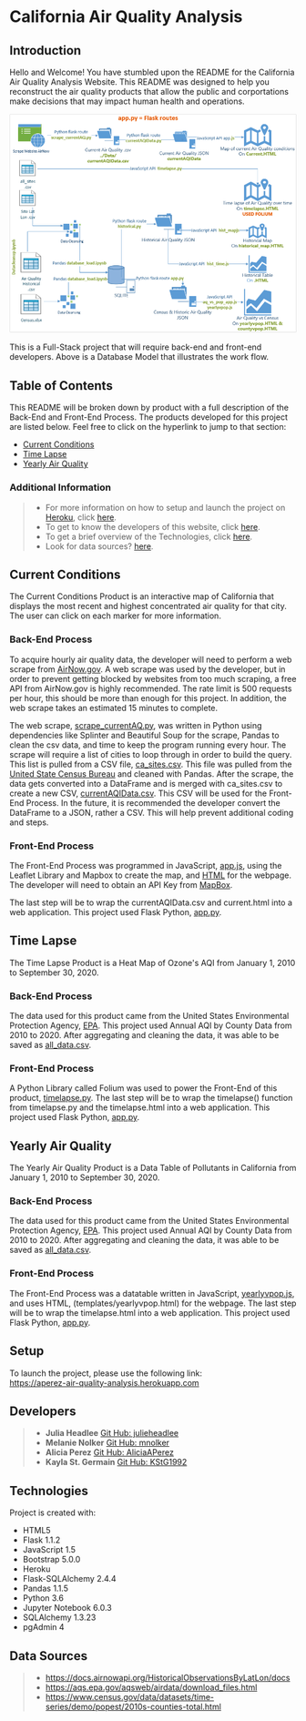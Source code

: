 # California Air Quality Analysis

## Introduction
Hello and Welcome! You have stumbled upon the README for the California Air Quality Analysis Website. This README was designed to help you reconstruct the air quality products that allow the public and corportations make decisions that may impact human health and operations.

![Database Model](static/images/Database_Model.png)

This is a Full-Stack project that will require back-end and front-end developers. Above is a Database Model that illustrates the work flow.

## Table of Contents
This README will be broken down by product with a full description of the Back-End and Front-End Process. The products developed for this project are listed below. Feel free to click on the hyperlink to jump to that section:
 * [Current Conditions](#Current-Conditions)
 * [Time Lapse](#Time-Lapse)
 * [Yearly Air Quality](#Yearly-Air-Quality-vs.-Population)

### Additional Information
>- For more information on how to setup and launch the project on [Heroku](https://www.heroku.com/), click [here](#Setup).
>- To get to know the developers of this website, click [here](#Developers).
>- To get a brief overview of the Technologies, click [here](#Technologies).
>- Look for data sources? [here](#Data-Sources).


## **Current Conditions**
The Current Conditions Product is an interactive map of California that displays the most recent and highest concentrated air quality for that city. The user can click on each marker for more information.

### Back-End Process
To acquire hourly air quality data, the developer will need to perform a web scrape from [AirNow.gov](https://www.airnow.gov/). A web scrape was used by the developer, but in order to prevent getting blocked by websites from too much scraping, a free API from AirNow.gov is highly recommended. The rate limit is 500 requests per hour, this should be more than enough for this project. In addition, the web scrape takes an estimated 15 minutes to complete. 

The web scrape, [scrape_currentAQ.py](static/py/scrape_currentAQ.py), was written in Python using dependencies like Splinter and Beautiful Soup for the scrape, Pandas to clean the csv data, and time to keep the program running every hour. The scrape will require a list of cities to loop through in order to build the query. This list is pulled from a CSV file, [ca_sites.csv](static/Data/ca_sites.csv). This file was pulled from the [United State Census Bureau](https://www.census.gov/data/datasets/time-series/demo/popest/2010s-total-cities-and-towns.html#ds) and cleaned with Pandas. After the scrape, the data gets converted into a DataFrame and is merged with ca_sites.csv to create a new CSV, [currentAQIData.csv](static/Data/currentAQIData.csv). This CSV will be used for the Front-End Process. In the future, it is recommended the developer convert the DataFrame to a JSON, rather a CSV. This will help prevent additional coding and steps. 

### Front-End Process
The Front-End Process was programmed in JavaScript, [app.js](static/js/app.js), using the Leaflet Library and Mapbox to create the map, and [HTML](templates/current.html) for the webpage. The developer will need to obtain an API Key from [MapBox](https://docs.mapbox.com/api/overview/).

The last step will be to wrap the currentAQIData.csv and current.html into a web application. This project used Flask Python, [app.py](app.py). 

## **Time Lapse**
The Time Lapse Product is a Heat Map of Ozone's AQI from January 1, 2010 to September 30, 2020.

### Back-End Process
The data used for this product came from the United States Environmental Protection Agency, [EPA](https://aqs.epa.gov/aqsweb/airdata/download_files.html). This project used Annual AQI by County Data from 2010 to 2020. After aggregating and cleaning the data, it was able to be saved as [all_data.csv](static/Data/all_data.csv). 

### Front-End Process
A Python Library called Folium was used to power the Front-End of this product, [timelapse.py](timelapse.py). The last step will be to wrap the timelapse() function from timelapse.py and the timelapse.html into a web application. This project used Flask Python, [app.py](app.py).

## **Yearly Air Quality**
The Yearly Air Quality Product is a Data Table of Pollutants in California from January 1, 2010 to September 30, 2020. 

### Back-End Process
The data used for this product came from the United States Environmental Protection Agency, [EPA](https://aqs.epa.gov/aqsweb/airdata/download_files.html). This project used Annual AQI by County Data from 2010 to 2020. After aggregating and cleaning the data, it was able to be saved as [all_data.csv](static/Data/all_data.csv). 

### Front-End Process
The Front-End Process was a datatable written in JavaScript, [yearlyvpop.js](static/js/yearlyvpop.js), and uses HTML, (templates/yearlyvpop.html) for the webpage. The last step will be to wrap the timelapse.html into a web application. This project used Flask Python, [app.py](app.py).

## **Setup**
To launch the project, please use the following link:  
https://aperez-air-quality-analysis.herokuapp.com

## **Developers**
>- **Julia Headlee**  [Git Hub: julieheadlee](https://github.com/julieheadlee)
>- **Melanie Nolker** [Git Hub: mnolker](https://github.com/mnolker)
>- **Alicia Perez** [Git Hub: AliciaAPerez](https://github.com/AliciaAPerez)
>- **Kayla St. Germain** [Git Hub: KStG1992](https://github.com/KStG1992)

## **Technologies**
Project is created with:  
* HTML5
* Flask 1.1.2
* JavaScript 1.5
* Bootstrap 5.0.0
* Heroku 
* Flask-SQLAlchemy 2.4.4
* Pandas 1.1.5
* Python 3.6
* Jupyter Notebook 6.0.3
* SQLAlchemy 1.3.23
* pgAdmin 4

## **Data Sources**
>- https://docs.airnowapi.org/HistoricalObservationsByLatLon/docs
>- https://aqs.epa.gov/aqsweb/airdata/download_files.html
>- https://www.census.gov/data/datasets/time-series/demo/popest/2010s-counties-total.html    


